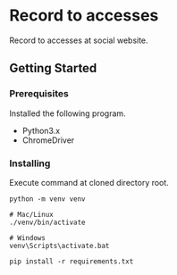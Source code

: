 # Record to accesses

Record to accesses at social website.

## Getting Started

### Prerequisites

Installed the following program.

- Python3.x
- ChromeDriver

### Installing

Execute command at cloned directory root.

```
python -m venv venv

# Mac/Linux
./venv/bin/activate

# Windows
venv\Scripts\activate.bat

pip install -r requirements.txt
```
